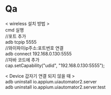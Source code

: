 # Qa


< wireless 설치 방법 >  
cmd 실행  
//포트 추가  
adb tcpip 5555  
//와이파이ip주소:포트번호 연결  
adb connect 192.168.0.130:5555  
//자바 코드에 추가  
cap.setCapability("udid", "192.168.0.130:5555");  
  


< Device 갑자기 연결 되지 않을 때 >  
adb uninstall io.appium.uiautomator2.server  
adb uninstall io.appium.uiautomator2.server.test  
